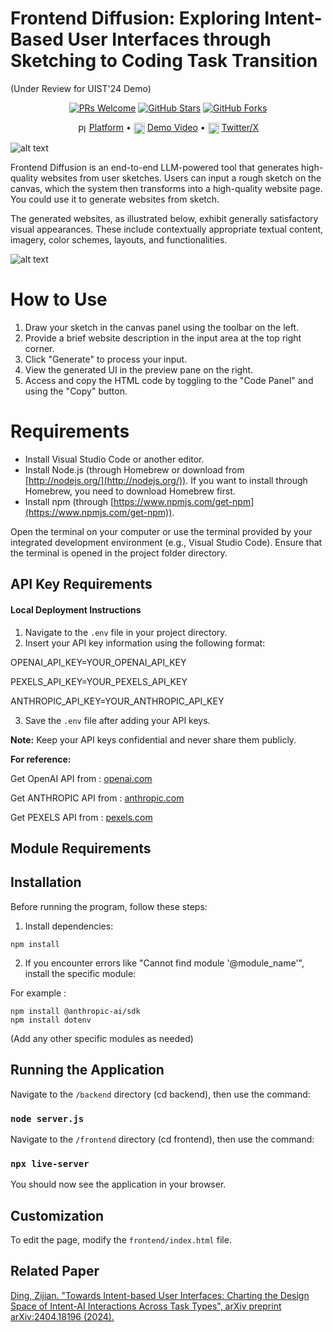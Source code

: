 # Frontend Diffusion: Exploring Intent-Based User Interfaces through Sketching to Coding Task Transition

(Under Review for UIST'24 Demo)

<p align="center">
  <a href="https://github.com/Carolzhangzz/frontendiffusion/pulls"><img src="https://img.shields.io/badge/PRs-welcome-brightgreen.svg" alt="PRs Welcome"></a>
  <a href="https://github.com/Carolzhangzz/FD/stargazers"><img src="https://img.shields.io/github/stars/Carolzhangzz/frontendiffusion" alt="GitHub Stars"></a>
  <a href="https://github.com/Carolzhangzz/FD/fork"><img src="https://img.shields.io/github/forks/Carolzhangzz/frontendiffusion" alt="GitHub Forks"></a>
</p>

<p align="center">
   <img src="https://img.icons8.com/color/48/000000/internet.png" alt="Platform" width="15" height="15" style="vertical-align: middle;"/> <a href="./platform/index.html">Platform</a> • 
   <img src="https://img.icons8.com/?size=100&id=114331&format=png&color=000000" alt="Video" width="18" height="18" style="vertical-align: middle; "/> <a href="https://twitter.com/jasonzding/status/1814046922874724767">Demo Video</a> •  
  <img src="https://img.icons8.com/?size=100&id=13963&format=png&color=000000" alt="Twitter" width="18" height="18" style="vertical-align: middle;"/> <a href="https://twitter.com/Carol_Zhang1027">Twitter/X</a> 
</p>

![alt text](./Images/Interface.png)

Frontend Diffusion is an end-to-end LLM-powered tool that generates high-quality websites from user sketches. Users can input a rough sketch on the canvas, which the system then transforms into a high-quality website page. You could use it to generate websites from sketch.

The generated websites, as illustrated below, exhibit generally satisfactory visual appearances. These include contextually appropriate textual content, imagery, color schemes, layouts, and functionalities.

![alt text](./Images/Examples2.png)

# How to Use 
1. Draw your sketch in the canvas panel using the toolbar on the left.
2. Provide a brief website description in the input area at the top right corner.
3. Click "Generate" to process your input.
4. View the generated UI in the preview pane on the right.
5. Access and copy the HTML code by toggling to the "Code Panel" and using the "Copy" button.
# Requirements
* Install Visual Studio Code or another editor.
* Install Node.js (through Homebrew or download from [http://nodejs.org/](http://nodejs.org/)). If you want to install through Homebrew, you need to download Homebrew first.
* Install npm (through [https://www.npmjs.com/get-npm](https://www.npmjs.com/get-npm)).

Open the terminal on your computer or use the terminal provided by your integrated development environment (e.g., Visual Studio Code). 
Ensure that the terminal is opened in the project folder directory.

## API Key Requirements

#### Local Deployment Instructions

1. Navigate to the `.env` file in your project directory. 
2. Insert your API key information using the following format:

OPENAI_API_KEY=YOUR_OPENAI_API_KEY

PEXELS_API_KEY=YOUR_PEXELS_API_KEY

ANTHROPIC_API_KEY=YOUR_ANTHROPIC_API_KEY

3. Save the `.env` file after adding your API keys.

**Note:** Keep your API keys confidential and never share them publicly.

**For reference:**

Get OpenAI API from : [openai.com](https://platform.openai.com/api-keys)

Get ANTHROPIC API from : [anthropic.com](https://console.anthropic.com/settings/keys)

Get PEXELS API from : [pexels.com](https://help.pexels.com/hc/en-us/articles/900004904026-How-do-I-get-an-API-key)

## Module Requirements

## Installation

Before running the program, follow these steps: 

1. Install dependencies:

 `npm install`

2. If you encounter errors like "Cannot find module '@module_name'", install the specific module:

For example :  

```
npm install @anthropic-ai/sdk
npm install dotenv
```

(Add any other specific modules as needed)

## Running the Application

Navigate to the `/backend` directory (cd backend), then use the command: 

### `node server.js`

Navigate to the `/frontend` directory (cd frontend), then use the command: 

### `npx live-server`

You should now see the application in your browser.

## Customization 

To edit the page, modify the `frontend/index.html` file.

## Related Paper

[Ding, Zijian. "Towards Intent-based User Interfaces: Charting the Design Space of Intent-AI Interactions Across Task Types", arXiv preprint arXiv:2404.18196 (2024).](https://arxiv.org/pdf/2404.18196)
